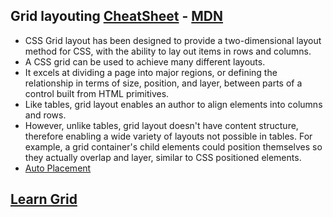 ## Grid layouting [CheatSheet](https://css-tricks.com/snippets/css/complete-guide-grid/) - [MDN](https://developer.mozilla.org/en-US/docs/Web/CSS/CSS_Grid_Layout)

* CSS Grid layout has been designed to provide a two-dimensional layout method for CSS, with the ability to lay out items in rows and columns.
* A CSS grid can be used to achieve many different layouts.
* It excels at dividing a page into major regions, or defining the relationship in terms of size, position, and layer, between parts of a control built from HTML primitives.
* Like tables, grid layout enables an author to align elements into columns and rows. 
* However, unlike tables, grid layout doesn't have content structure, therefore enabling a wide variety of layouts not possible in tables. For example, a grid container's child elements could position themselves so they actually overlap and layer, similar to CSS positioned elements.
* [Auto Placement](https://www.sitepoint.com/a-step-by-step-guide-to-the-auto-placement-algorithm-in-css-grid/)

## [Learn Grid](http://learncssgrid.com/)
